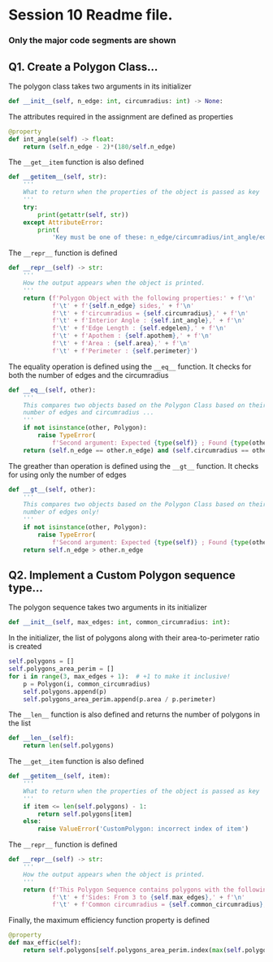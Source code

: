 # Session 10 Readme file.

### Only the major code segments are shown


## Q1. Create a Polygon Class...


The polygon class takes two arguments in its initializer

```python
def __init__(self, n_edge: int, circumradius: int) -> None:
```

The attributes required in the assignment are defined as properties

```python
@property
def int_angle(self) -> float:
	return (self.n_edge - 2)*(180/self.n_edge)
```


The `__get__item` function is also defined

```python
def __getitem__(self, str):
	'''
	What to return when the properties of the object is passed as key 
	'''
	try:
		print(getattr(self, str))
	except AttributeError:
		print(
			'Key must be one of these: n_edge/circumradius/int_angle/edgelen/apothem/area/perimeter')
```

The ``__repr__`` function is defined 

```python
def __repr__(self) -> str:
	'''
	How the output appears when the object is printed.
	'''
	return (f'Polygon Object with the following properties:' + f'\n'
			f'\t' + f'{self.n_edge} sides,' + f'\n'
			f'\t' + f'circumradius = {self.circumradius},' + f'\n'
			f'\t' + f'Interior Angle : {self.int_angle},' + f'\n'
			f'\t' + f'Edge Length : {self.edgelen},' + f'\n'
			f'\t' + f'Apothem : {self.apothem},' + f'\n'
			f'\t' + f'Area : {self.area},' + f'\n'
			f'\t' + f'Perimeter : {self.perimeter}')
```

The equality operation is defined using the ``__eq__`` function. It checks for both the number of edges and the circumradius

```python
def __eq__(self, other):
	'''
	This compares two objects based on the Polygon Class based on their
	number of edges and circumradius ...
	'''
	if not isinstance(other, Polygon):
		raise TypeError(
			f'Second argument: Expected {type(self)} ; Found {type(other)}')
	return (self.n_edge == other.n_edge) and (self.circumradius == other.circumradius)
```


The greather than operation is defined using the ``__gt__`` function. It checks for using only the number of edges 

```python
def __gt__(self, other):
	'''
	This compares two objects based on the Polygon Class based on their
	number of edges only!
	'''
	if not isinstance(other, Polygon):
		raise TypeError(
			f'Second argument: Expected {type(self)} ; Found {type(other)}')
	return self.n_edge > other.n_edge
```




## Q2. Implement a Custom Polygon sequence type...

The polygon sequence takes two arguments in its initializer

```python
def __init__(self, max_edges: int, common_circumradius: int):
```

In the initializer, the list of polygons along with their area-to-perimeter ratio is created

```python
self.polygons = []
self.polygons_area_perim = []
for i in range(3, max_edges + 1):  # +1 to make it inclusive!
	p = Polygon(i, common_circumradius)
	self.polygons.append(p)
	self.polygons_area_perim.append(p.area / p.perimeter)
```

The ``__len__`` function is also defined and returns the number of polygons in the list

```python
def __len__(self):
	return len(self.polygons)
```

The `__get__item` function is also defined

```python
def __getitem__(self, item):
	'''
	What to return when the properties of the object is passed as key 
	'''
	if item <= len(self.polygons) - 1:
		return self.polygons[item]
	else:
		raise ValueError('CustomPolygon: incorrect index of item')
```

The ``__repr__`` function is defined 

```python
def __repr__(self) -> str:
	'''
	How the output appears when the object is printed.
	'''
	return (f'This Polygon Sequence contains polygons with the following properties:' + f'\n'
			f'\t' + f'Sides: From 3 to {self.max_edges},' + f'\n'
			f'\t' + f'Common circumradius = {self.common_circumradius},')
```

Finally, the maximum efficiency function property is defined

```python
@property
def max_effic(self):
	return self.polygons[self.polygons_area_perim.index(max(self.polygons_area_perim))
```

